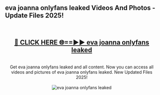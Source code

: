 <h2>eva joanna onlyfans leaked Videos And Photos - Update Files 2025!</h2>
<br>
<div align="center">
<h2><a href="https://linkcuts.com/hfmhzwbr" rel="nofollow">🔴 CLICK HERE 🌐==►► eva joanna onlyfans leaked</a></h2>
<br>
Get eva joanna onlyfans leaked and all content. Now you can access all videos and pictures of eva joanna onlyfans leaked. New Updated Files 2025!
<br>
<br>
<a href="https://linkcuts.com/hfmhzwbr" rel="nofollow" data-target="animated-image.originalLink"><img src="https://i.ibb.co.com/WyWwxjT/player-gif2.gif" alt="eva joanna onlyfans leaked" style="max-width: 100%; display: inline-block;" data-target="animated-image.originalImage"></a>
</div>
<br>